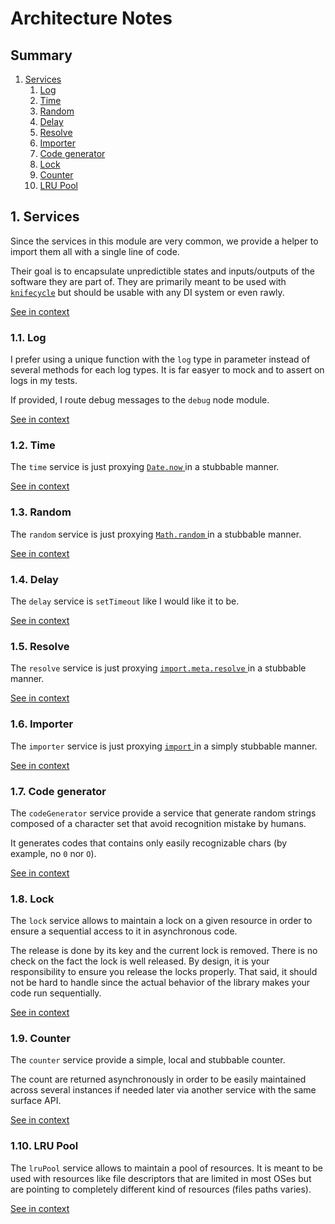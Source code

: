 [//]: # ( )
[//]: # (This file is automatically generated by the `jsarch`)
[//]: # (module. Do not change it elsewhere, changes would)
[//]: # (be overriden.)
[//]: # ( )
# Architecture Notes

## Summary

1. [Services](#1-services)
   1. [Log](#11-log)
   2. [Time](#12-time)
   3. [Random](#13-random)
   4. [Delay](#14-delay)
   5. [Resolve](#15-resolve)
   6. [Importer](#16-importer)
   7. [Code generator](#17-code-generator)
   8. [Lock](#18-lock)
   9. [Counter](#19-counter)
   10. [LRU Pool](#110-lru-pool)


## 1. Services

Since the services in this module are very common, we
 provide a helper to import them all with a single
 line of code.

Their goal is to encapsulate unpredictible states and
 inputs/outputs of the software they are part of. They
 are primarily meant to be used with
 [`knifecycle`](https://github.com/nfroidure/knifecycle)
 but should be usable with any DI system or even rawly.

[See in context](./src/index.ts#L1-L12)



### 1.1. Log

I prefer using a unique function with the `log` type
 in parameter instead of several methods for each
 log types. It is far easyer to mock and to assert
 on logs in my tests.

If provided, I route debug messages to the `debug`
 node module.

[See in context](./src/services/log.ts#L56-L66)



### 1.2. Time

The `time` service is just proxying [`Date.now`
](https://developer.mozilla.org/docs/Web/JavaScript/Reference/Global_Objects/Date/now)
 in a stubbable manner.

[See in context](./src/services/time.ts#L9-L14)



### 1.3. Random

The `random` service is just proxying [`Math.random`
](https://developer.mozilla.org/docs/Web/JavaScript/Reference/Global_Objects/Math/random)
 in a stubbable manner.

[See in context](./src/services/random.ts#L9-L14)



### 1.4. Delay

The `delay` service is `setTimeout` like I would like it
 to be.

[See in context](./src/services/delay.ts#L15-L19)



### 1.5. Resolve

The `resolve` service is just proxying [`import.meta.resolve`
](https://developer.mozilla.org/fr/docs/Web/JavaScript/Reference/Operators/import.meta/resolve)
 in a stubbable manner.

[See in context](./src/services/resolve.ts#L5-L10)



### 1.6. Importer

The `importer` service is just proxying [`import`
](https://developer.mozilla.org/fr/docs/Web/JavaScript/Reference/Operators/import)
 in a simply stubbable manner.

[See in context](./src/services/importer.ts#L6-L11)



### 1.7. Code generator

The `codeGenerator` service provide a service
 that generate random strings composed of
 a character set that avoid recognition
 mistake by humans.

It generates codes that contains only easily
 recognizable chars (by example, no `0` nor `O`).

[See in context](./src/services/codeGenerator.ts#L17-L26)



### 1.8. Lock

The `lock` service allows to maintain a lock on a given
 resource in order to ensure a sequential access to it in
 asynchronous code.

The release is done by its key and the current lock is removed. There
 is no check on the fact the lock is well released. By design, it is
 your responsibility to ensure you release the locks properly. That
 said, it should not be hard to handle since the actual behavior of
 the library makes your code run sequentially.

[See in context](./src/services/lock.ts#L27-L38)



### 1.9. Counter

The `counter` service provide a simple, local and
 stubbable counter.

The count are returned asynchronously in order
 to be easily maintained across several instances
 if needed later via another service with the same
 surface API.

[See in context](./src/services/counter.ts#L20-L29)



### 1.10. LRU Pool

The `lruPool` service allows to maintain a pool of
  resources. It is meant to be used with resources
  like file descriptors that are limited in most
  OSes but are pointing to completely different
  kind of resources (files paths varies).

[See in context](./src/services/lruPool.ts#L33-L40)

